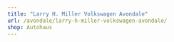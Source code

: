 ```yaml
---
title: "Larry H. Miller Volkswagen Avondale"
url: /avondale/larry-h-miller-volkswagen-avondale/
shop: Autohaus
---
```

